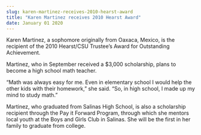 ```yaml
---
slug: karen-martinez-receives-2010-hearst-award
title: "Karen Martinez receives 2010 Hearst Award"
date: January 01 2020
---
```


  
<p>
  Karen Martinez, a sophomore originally from Oaxaca, Mexico, is the recipient
  of the 2010 Hearst/CSU Trustee’s Award for Outstanding Achievement.
</p>
<p>
  Martinez, who in September received a $3,000 scholarship, plans to become a
  high school math teacher.
</p>
<p>
  “Math was always easy for me. Even in elementary school I would help the other
  kids with their homework,” she said. “So, in high school, I made up my mind to
  study math.”
</p>
<p>
  Martinez, who graduated from Salinas High School, is also a scholarship
  recipient through the Pay it Forward Program, through which she mentors local
  youth at the Boys and Girls Club in Salinas. She will be the first in her
  family to graduate from college.
</p>
 
